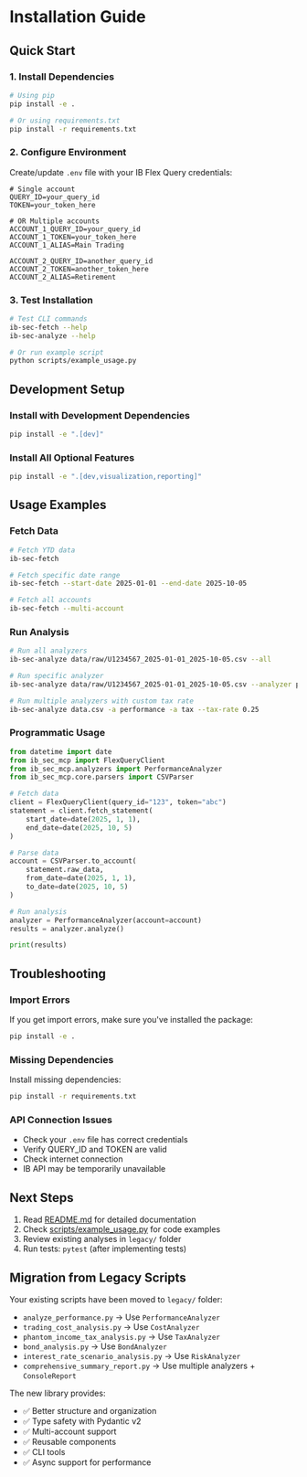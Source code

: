 # Installation Guide

## Quick Start

### 1. Install Dependencies

```bash
# Using pip
pip install -e .

# Or using requirements.txt
pip install -r requirements.txt
```

### 2. Configure Environment

Create/update `.env` file with your IB Flex Query credentials:

```env
# Single account
QUERY_ID=your_query_id
TOKEN=your_token_here

# OR Multiple accounts
ACCOUNT_1_QUERY_ID=your_query_id
ACCOUNT_1_TOKEN=your_token_here
ACCOUNT_1_ALIAS=Main Trading

ACCOUNT_2_QUERY_ID=another_query_id
ACCOUNT_2_TOKEN=another_token_here
ACCOUNT_2_ALIAS=Retirement
```

### 3. Test Installation

```bash
# Test CLI commands
ib-sec-fetch --help
ib-sec-analyze --help

# Or run example script
python scripts/example_usage.py
```

## Development Setup

### Install with Development Dependencies

```bash
pip install -e ".[dev]"
```

### Install All Optional Features

```bash
pip install -e ".[dev,visualization,reporting]"
```

## Usage Examples

### Fetch Data

```bash
# Fetch YTD data
ib-sec-fetch

# Fetch specific date range
ib-sec-fetch --start-date 2025-01-01 --end-date 2025-10-05

# Fetch all accounts
ib-sec-fetch --multi-account
```

### Run Analysis

```bash
# Run all analyzers
ib-sec-analyze data/raw/U1234567_2025-01-01_2025-10-05.csv --all

# Run specific analyzer
ib-sec-analyze data/raw/U1234567_2025-01-01_2025-10-05.csv --analyzer performance

# Run multiple analyzers with custom tax rate
ib-sec-analyze data.csv -a performance -a tax --tax-rate 0.25
```

### Programmatic Usage

```python
from datetime import date
from ib_sec_mcp import FlexQueryClient
from ib_sec_mcp.analyzers import PerformanceAnalyzer
from ib_sec_mcp.core.parsers import CSVParser

# Fetch data
client = FlexQueryClient(query_id="123", token="abc")
statement = client.fetch_statement(
    start_date=date(2025, 1, 1),
    end_date=date(2025, 10, 5)
)

# Parse data
account = CSVParser.to_account(
    statement.raw_data,
    from_date=date(2025, 1, 1),
    to_date=date(2025, 10, 5)
)

# Run analysis
analyzer = PerformanceAnalyzer(account=account)
results = analyzer.analyze()

print(results)
```

## Troubleshooting

### Import Errors

If you get import errors, make sure you've installed the package:

```bash
pip install -e .
```

### Missing Dependencies

Install missing dependencies:

```bash
pip install -r requirements.txt
```

### API Connection Issues

- Check your `.env` file has correct credentials
- Verify QUERY_ID and TOKEN are valid
- Check internet connection
- IB API may be temporarily unavailable

## Next Steps

1. Read [README.md](README.md) for detailed documentation
2. Check [scripts/example_usage.py](scripts/example_usage.py) for code examples
3. Review existing analyses in `legacy/` folder
4. Run tests: `pytest` (after implementing tests)

## Migration from Legacy Scripts

Your existing scripts have been moved to `legacy/` folder:

- `analyze_performance.py` → Use `PerformanceAnalyzer`
- `trading_cost_analysis.py` → Use `CostAnalyzer`
- `phantom_income_tax_analysis.py` → Use `TaxAnalyzer`
- `bond_analysis.py` → Use `BondAnalyzer`
- `interest_rate_scenario_analysis.py` → Use `RiskAnalyzer`
- `comprehensive_summary_report.py` → Use multiple analyzers + `ConsoleReport`

The new library provides:
- ✅ Better structure and organization
- ✅ Type safety with Pydantic v2
- ✅ Multi-account support
- ✅ Reusable components
- ✅ CLI tools
- ✅ Async support for performance

